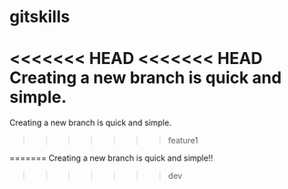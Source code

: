 # gitskills
<<<<<<< HEAD
<<<<<<< HEAD
Creating a new branch is quick and simple.
=======
Creating a new branch is quick and simple.
>>>>>>> feature1

=======
Creating a new branch is quick and simple!!
>>>>>>> dev
